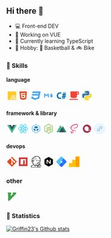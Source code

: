 ## Hi there 👋

- 💻 Front-end DEV
- 🔭 Working on VUE
- 🌱 Currently learning TypeScript
- 🎁 Hobby: 🏀 Basketball & 🚲 Bike

### 🚀 Skills

#### language
<img src="https://raw.githubusercontent.com/Griffin23/Griffin23/main/img/icon/javascript.png" alt="js" width="30"/><img src="https://raw.githubusercontent.com/Griffin23/Griffin23/main/img/icon/html.png" alt="html" width="30"/>
<img src="https://raw.githubusercontent.com/Griffin23/Griffin23/main/img/icon/css.png" alt="css" width="30"/>
<img src="https://raw.githubusercontent.com/Griffin23/Griffin23/main/img/icon/markdown.png" alt="markdown" width="30"/>
<img src="https://raw.githubusercontent.com/Griffin23/Griffin23/main/img/icon/csharp.png" alt="csharp" width="30"/>
<img src="https://raw.githubusercontent.com/Griffin23/Griffin23/main/img/icon/java.png" alt="java" width="30"/>
<img src="https://raw.githubusercontent.com/Griffin23/Griffin23/main/img/icon/python.png" alt="python" width="30"/>

#### framework & library
<img src="https://raw.githubusercontent.com/Griffin23/Griffin23/main/img/icon/vue.png" alt="vue" width="30"/><img src="https://raw.githubusercontent.com/Griffin23/Griffin23/main/img/icon/react.png" alt="react" width="30"/>
<img src="https://raw.githubusercontent.com/Griffin23/Griffin23/main/img/icon/webpack.png" alt="webpack" width="30"/>
<img src="https://raw.githubusercontent.com/Griffin23/Griffin23/main/img/icon/nodejs.png" alt="nodejs" width="30"/>
<img src="https://raw.githubusercontent.com/Griffin23/Griffin23/main/img/icon/nuxt.png" alt="nuxt" width="30"/>
<img src="https://raw.githubusercontent.com/Griffin23/Griffin23/main/img/icon/sass.png" alt="sass" width="30"/>
<img src="https://raw.githubusercontent.com/Griffin23/Griffin23/main/img/icon/echarts.png" alt="sass" width="30" height="30"/>
<img src="https://raw.githubusercontent.com/Griffin23/Griffin23/main/img/icon/wechat-mini-program.png" alt="wechat-mini-program" width="30"/>

#### devops
<img src="https://raw.githubusercontent.com/Griffin23/Griffin23/main/img/icon/git.png" alt="git" width="30"/><img src="https://raw.githubusercontent.com/Griffin23/Griffin23/main/img/icon/npm.png" alt="npm" width="30"/>
<img src="https://raw.githubusercontent.com/Griffin23/Griffin23/main/img/icon/jenkins.png" alt="jenkins" width="30"/>
<img src="https://raw.githubusercontent.com/Griffin23/Griffin23/main/img/icon/nginx.png" alt="nginx" width="30"/>
<img src="https://raw.githubusercontent.com/Griffin23/Griffin23/main/img/icon/google-tag-manager.png" alt="google tag manager" width="30"/>
<img src="https://raw.githubusercontent.com/Griffin23/Griffin23/main/img/icon/ga.png" alt="google analytics" width="30"/>

### other
<img src="https://raw.githubusercontent.com/Griffin23/Griffin23/main/img/icon/vim.png" alt="vim" width="30"/>

### 🤔 Statistics
[![Griffin23's Github stats](https://github-readme-stats.vercel.app/api?username=Griffin23&count_private=true&show_icons=true)](https://github.com/anuraghazra/github-readme-stats)


<!--
**Griffin23/Griffin23** is a ✨ _special_ ✨ repository because its `README.md` (this file) appears on your GitHub profile.

Here are some ideas to get you started:

- 🔭 I’m currently working on ...
- 🌱 I’m currently learning ...
- 👯 I’m looking to collaborate on ...
- 🤔 I’m looking for help with ...
- 💬 Ask me about ...
- 📫 How to reach me: ...
- 😄 Pronouns: ...
- ⚡ Fun fact: ...
-->
